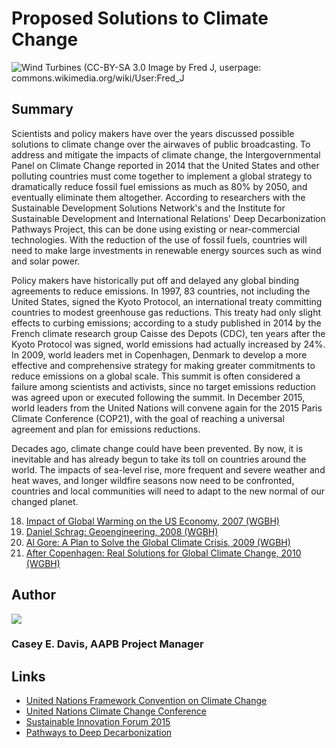 # Proposed Solutions to Climate Change

![Wind Turbines (CC-BY-SA 3.0 Image by Fred J, userpage: commons.wikimedia.org/wiki/User:Fred_J](https://s3.amazonaws.com/americanarchive.org/exhibits/ClimateChange_Section5_Solutions.jpg "Wind Turbines (CC-BY-SA 3.0 Image by Fred J, userpage: commons.wikimedia.org/wiki/User:Fred_J)")

## Summary

Scientists and policy makers have over the years discussed possible solutions to climate change over the airwaves of public broadcasting. To address and mitigate the impacts of climate change, the Intergovernmental Panel on Climate Change reported in 2014 that the United States and other polluting countries must come together to implement a global strategy to dramatically reduce fossil fuel emissions as much as 80% by 2050, and eventually eliminate them altogether. According to researchers with the Sustainable Development Solutions Network's and the Institute for Sustainable Development and International Relations' Deep Decarbonization Pathways Project, this can be done using existing or near-commercial technologies. With the reduction of the use of fossil fuels, countries will need to make large investments in renewable energy sources such as wind and solar power. 

Policy makers have historically put off and delayed any global binding agreements to reduce emissions. In 1997, 83 countries, not including the United States, signed the Kyoto Protocol, an international treaty committing countries to modest greenhouse gas reductions. This treaty had only slight effects to curbing emissions; according to a study published in 2014 by the French climate research group Caisse des Depots (CDC), ten years after the Kyoto Protocol was signed, world emissions had actually increased by 24%. In 2009, world leaders met in Copenhagen, Denmark to develop a more effective and comprehensive strategy for making greater commitments to reduce emissions on a global scale. This summit is often considered a failure among scientists and activists, since no target emissions reduction was agreed upon or executed following the summit. In December 2015, world leaders from the United Nations will convene again for the 2015 Paris Climate Conference (COP21), with the goal of reaching a universal agreement and plan for emissions reductions. 

Decades ago, climate change could have been prevented. By now, it is inevitable and has already begun to take its toll on countries around the world. The impacts of sea-level rise, more frequent and severe weather and heat waves, and longer wildfire seasons now need to be confronted, countries and local communities will need to adapt to the new normal of our changed planet. 


18.	[Impact of Global Warming on the US Economy, 2007 (WGBH)](/catalog/cpb-aacip_15-4b2x34mp8f)
19.	[Daniel Schrag: Geoengineering, 2008 (WGBH)](/catalog/cpb-aacip_15-js9h41jv6n)
20.	[Al Gore: A Plan to Solve the Global Climate Crisis, 2009 (WGBH)](/catalog/cpb-aacip_15-4m9183453q)
21.	[After Copenhagen: Real Solutions for Global Climate Change, 2010 (WGBH)](/catalog/cpb-aacip_15-rj48p5vm8b)

## Author

<img class="img-circle" src="https://s3.amazonaws.com/americanarchive.org/staff/Staff_Davis.jpg"/>

### Casey E. Davis, AAPB Project Manager

## Links

- [United Nations Framework Convention on Climate Change](http://unfccc.int/meetings/paris_nov_2015/meeting/8926.php)
- [United Nations Climate Change Conference](http://www.cop21.gouv.fr/en)
- [Sustainable Innovation Forum 2015](http://www.cop21paris.org/)
- [Pathways to Deep Decarbonization](http://unsdsn.org/what-we-do/deep-decarbonization-pathways/)


